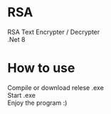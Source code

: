 # RSA
RSA Text Encrypter / Decrypter  
.Net 8

# How to use  
Compile or download relese .exe  
Start .exe  
Enjoy the program :)
